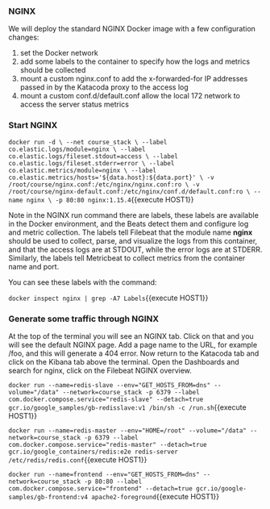 ### NGINX
We will deploy the standard NGINX Docker image with a few configuration changes:
1. set the Docker network
1. add some labels to the container to specify how the logs and metrics should be collected
1. mount a custom nginx.conf to add the x-forwarded-for IP addresses passed in by the Katacoda proxy to the access log
1. mount a custom conf.d/default.conf allow the local 172 network to access the server status metrics

### Start NGINX
`docker run -d \
--net course_stack \
--label co.elastic.logs/module=nginx \
--label co.elastic.logs/fileset.stdout=access \
--label co.elastic.logs/fileset.stderr=error \
--label co.elastic.metrics/module=nginx \
--label co.elastic.metrics/hosts='${data.host}:${data.port}' \
-v /root/course/nginx.conf:/etc/nginx/nginx.conf:ro \
-v /root/course/nginx-default.conf:/etc/nginx/conf.d/default.conf:ro \
--name nginx \
-p 80:80 nginx:1.15.4`{{execute HOST1}}

Note in the NGINX run command there are labels, these labels are available in the Docker environment, and the Beats detect them and configure log and metric collection.  The labels tell Filebeat that the module name **nginx** should be used to collect, parse, and visualize the logs from this container, and that the access logs are at STDOUT, while the error logs are at STDERR.  Similarly, the labels tell Metricbeat to collect metrics from the container name and port.

You can see these labels with the command:

`docker inspect nginx | grep -A7 Labels`{{execute HOST1}}

### Generate some traffic through NGINX
At the top of the terminal you will see an NGINX tab.  Click on that and you will see the default NGINX page.  Add a page name to the URL, for example /foo, and this will generate a 404 error.  Now return to the Katacoda tab and click on the Kibana tab above the terminal.  Open the Dashboards and search for nginx, click on the Filebeat NGINX overview.

`docker run --name=redis-slave --env="GET_HOSTS_FROM=dns" --volume="/data" --network=course_stack -p 6379 --label com.docker.compose.service="redis-slave" --detach=true gcr.io/google_samples/gb-redisslave:v1 /bin/sh -c /run.sh`{{execute HOST1}}

`docker run --name=redis-master --env="HOME=/root" --volume="/data" --network=course_stack -p 6379 --label com.docker.compose.service="redis-master" --detach=true gcr.io/google_containers/redis:e2e redis-server /etc/redis/redis.conf`{{execute HOST1}}

`docker run --name=frontend --env="GET_HOSTS_FROM=dns" --network=course_stack -p 80:80 --label com.docker.compose.service="frontend" --detach=true gcr.io/google-samples/gb-frontend:v4 apache2-foreground`{{execute HOST1}}


